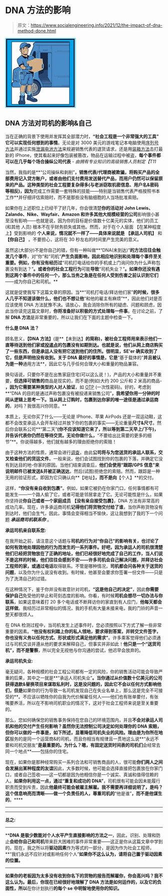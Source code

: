 # DNA 方法的影响

> 原文：<https://www.socialengineering.info/2021/12/the-impact-of-dna-method-done.html>

[![](img/4ef1a992910d74382126b69d0d4b25cf.png)](https://blogger.googleusercontent.com/img/a/AVvXsEgxfQ3OATwIqL42e1It3fc29KQih5oLg_24ws4bQNLc8dR4WIicCocq7xR5Kbds10bIkA46uq0qr2DC0ZmKGoJAkEAs5ARDsL1MWEFWp9220FuIQljnT5LXe_03ukk-hNjaA-jesoAR7Ni50p10iOT1BtFRwksZQMediMMo8hHakHSuhvuWS_xSKYnz=s226)

## **DNA 方法对司机的影响&自己**

当在正确的背景下使用并发挥其全部潜力时，**“社会工程是一个非常强大的工具”** **它可以实现任何想到的事情**。无论是对 3000 美元的游戏笔记本电脑使用[序列号方法](https://www.socialengineers.net/2020/04/serial-number-method_13.html)并通过实施[泄漏电池方法](https://www.socialengineers.net/2020/06/leaking-battery-method.html)来规避销售代表的退货请求，还是用[装箱方法](https://www.socialengineers.net/2021/02/the-boxing-method.html)击打最新的 IPhone，使其看起来好像包装被篡改，物品在运输过程中被盗，**每个事件都可以在几乎每个场合操纵公司代表** - *由拥有专业知识的高级销售人员制定【T11*

 

当然，我指的是**“公司操纵和剥削”**，销售代表/代理商被欺骗，将购买产品的全部费用记入贷方账户，或者由他们支付费用发送替代产品，而用户仍然可以保留原来的产品。**这种类型的社会工程要复杂得多**(与老派窃取机密信息、用户名&密码等相反)，因为**完成工作需要一套特殊的技能——特别是当销售代表严格按照书本工作**并仔细评估索赔时，而不是那些没有脑细胞的人当场批准索赔。

 

如果你在上述职位上已经干了好几年，你会很清楚**你的活动对 John Lewis、Zalando、Nike、Wayfair、Amazon 和许多其他大规模经营的公司**影响很小甚至没有影响——也就是说，因为你的目标是价值数十亿美元的实体，他们的员工(和其他 人员) 根本不在乎财务损失或其他。然而，对于在个人层面 【在某种程度上】受到影响的 **个人来说，情况就不一样了——具体来说就是** **【承运人司机】** 和 **【你自己】** 。不要担心，这将在 30 秒左右的时间里产生完美的意义。

 

虽然这(大部分)不是你自己的错，但有一种叫做**“DNA(未到达)”**的方法往往会触发几个事件**，对“你”和“司机”**产生负面影响，因此相应地识别和处理每个事件至关重要。例如，你有没有经历过**“司机打电话给你的手机或上门询问你为什么声称包裹没有到达？”**。或者你的社会工程行为**可能**导致**“司机失业？”**。如果你还没有遇到这两个事件中的任何一个，那么当务之急是在任何人受到伤害之前认识到它们**——成为你自己和司机。**

 

这就是促使我写下这篇文章的原因。当**“司机打电话/拜访他们家”**的时候，很多人几乎不知道该做什么，他们也不想让他**“和他的雇主有麻烦”**，因此他们对是否应该使用 DNA 方法犹豫不决。请放心，我会消除你所有的疑虑、问题和顾虑，因此当你读完这篇文章时，**你将准备好以积极的方式处理每一件事**。在讨论之前，了解 **DNA 方法**是非常重要的，所以让我们在下面的主题中检查一下。

 

**什么是 DNA 法？**

 

顾名思义，**【DNA 方法】**(是**【未到达】**的简称)，被社会工程师用来表示他们一直等待送到他们家或[投递点](https://www.socialengineers.net/2020/09/using-drop-house.html)的包裹没有如期到达。也就是说，**他们从网上商店购买了一些东西，但是承运人没有把它送到他们的住所**。很明显，SE'er 确实收到了它，但是声明他没有收到。关于 DNA 最好的事情是，它是**“基于载体的”**并且被认为是一种**通用方法**，因此它与几乎任何合理大小和重量的物品兼容。

 

换句话说，只要你不是在出售家庭住宅(可以这么说！)，产品的大小和重量并不重要，**但选择可销售的**商品是现实的，而不是(例如)大约 200 公斤和 2 米高的商品- **，因为它需要某种类型的人对人验证**，如 [OTP](https://www.socialengineers.net/2021/04/how-to-bypass-otp.html) (一次性密码)。好的，考虑到**“DNA 的目的是通过声称包裹没有被投递来销售公司”**，我希望你用一分钟的时间从逻辑上思考一下。当从网上订购时，包裹到达你家的唯一途径是通过承运商的**，对吗？我很高兴你同意。**

 

本质上，无论你买了什么——无论是 IPhone、苹果 AirPods 还是一双运动鞋，这都不会改变承运人会开车经过并放下你的包裹的事实——无论重量**尺寸&尺寸**。然后你会联系公司**“第二天”**(你不应该知道它来了，所以等到第二天早上/下午)，并告诉代表你仍然在等待交货。无论你做什么，**“不要给出比需要的更多的细节”**。你说得越多，他们就有越多的理由拒绝你的索赔！

 

由于这种方法的性质，通常会进行[调查](https://www.socialengineers.net/2020/04/company-investigation.html)，由此**公司将与为您送货的承运人联系，交叉检查他们的货运文件**。一般来说，他们会试图找到你的包裹的下落，并确定它没有到达目的地-你家的原因。当他们结束调查后，**他们会使用“跟踪/GPS 信息”来说明邮件已被发送&并被正确送达**，然后(试图)拒绝您的索赔。然而，跟踪是一种无用的验证形式，即因为它只确认向**【地址】**，而不是向**【个人】**的交付。

 

这样，**“你没有亲自收到包裹”**。例如，如果它被扔在你家门口，任何事情都有可能发生——一个路人偷了它，或者可能是邻居拿走了它。无论可能性是什么，如果你坚持说**你自己或者一个家庭成员** **【没有亲自接受包裹】**，DNA 方法有非常高的成功几率。现在，许多承运商司机**记得他们将货物交付给了谁**，当你声称货物没有到达时，他们会生气，因此，事情会变得相当不愉快，这让我想到了我的下一个问题 ***承运商司机联系你*** 。

 

 

**承运司机亲自联系您:**

 

在我开始之前，请注意这个话题与**司机的行为对“你自己”**的影响有关，也讨论了如何有效地处理因他的行为而发生的一系列事件。好吧，因为承运人的司机很清楚他们已经把货物放在了正确的地址，他们已经很好地完成了自己的工作，当人们说不是这样的时候，他们往往会感到不安——许多司机会自己解决问题，并**拜访社会工程师的家，或通过电话**取得联系。不管是哪种情况，**司机都会问各种关于送货的问题**，以及你为什么说没有收到。有时候，他甚至会要求你签署一份文件——只是为了洗清自己的过错。

 

在这种情况下，鉴于你并没有故意针对司机，**“这是他自己的决定”**，因此**你需要保护自己**免受他的举止和苛刻态度的影响。你看，有时候**司机会想尽一切办法与你联系**，如果这意味着打 20 多个电话或不断拜访你的家直到有人应门，**他每天都会这样做**。我经历过非常相似的情况，我的手机有大量未接来电，我的门铃的声音一整天都很烦人。

 

在 DNA 检测过程中，当司机发生上述事件时，您必须按照以下方式了解一些非常重要的因素。**“他没有权利踏上你的私人领地，要求得到答案，并转交文件签字，你也没有义务以任何方式、形状或形式满足他的需求”**。许多乘客觉得他们必须通过与司机交谈并遵从他的要求来解释自己，但事实并非如此！**他只是一个“送货司机”，而不是警察**，所以完全无视他与你沟通的尝试，他迟早会放弃的。

 

 

**承运司机失业:**

 

毫无疑问，各种规模的社会工程公司都有一定的风险，你的销售活动可能会导致严重的后果，其中之一就是**“承运人司机失业”**。当你通过从价值数十亿美元的公司获得退款&替换项目来谋取私利时，这是没问题的，因此它不会以任何方式影响他们，但是**如果你的行为导致一名司机发现自己在失业名单上，那么这是完全不可接受的**。不应该以牺牲你的自我为代价解雇任何人——他们也有账单要付，有张嘴要养活，所以在不影响司机职业的情况下，这对于社会工程师来说是至关重要的。

 

那么，您如何确保您的销售事务保持在您自己的环境范围内，并且**不会对承运人司机和他的交付产生任何影响？**虽然你无法控制公司决定如何处理你的 DNA 索赔，但你可以做的一件事是，如下所述，显著降低司机失业的风险。理由是**为你所在地区**服务的是同一个运营商&的司机，而且你相当有规律且一贯地这么说**“永远不要和司机交朋友”**是最重要的。为什么？嗯，有固定送货时间表的司机们**会经常去同一个地点**——包括你的住宅。

 

现在，如果你是那种经常购买一系列合法和可销售商品的人，很可能**你们两人之间会发展出某种程度的友谊**因此，大多数时候，他可能会选择直接把包裹放在你家门口，或者自己签收——这一切都是因为他相信你是一个诚实、真诚和值得信赖的人。**如果你利用这一点，通过“重复和成功的 DNA”**，司机很有可能会因未能履行职责而受到斥责，因此**他最终可能会被雇主解雇。我不需要再详细说明了，是吗？这个信息响亮而清晰——做一个负责任的人，尊重司机的**“他是谁”**，而不是他谋生的**。****

 ****

 ****

****总之:****

 ****

****DNA 是极少数能对个人水平产生直接影响的方法之一**，因此，识别、处理和防止**会给你自己和司机**带来巨大困难的事件非常重要——这正是你从这篇文章中学到的。现在，我之所以将**驱动因素**作为等式的一部分，是因为作为社会工程师，**“我们永远不应针对或影响任何个人”**如果你不这么认为，请将自己置于驱动因素的位置。**

 ****

**如果你的老板因为太多没有收到你名下的货物的报告而解雇你，你会高兴吗？我不这么认为。最后，你现在已经很好地理解了 DNA 方法是如何运作的，以及它的负面性，所以**在你计划执行**的每个 se 中明智地使用你的知识。**